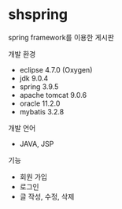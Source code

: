 # shspring
spring framework를 이용한 게시판

개발 환경
- eclipse 4.7.0 (Oxygen)
- jdk 9.0.4
- spring 3.9.5
- apache tomcat 9.0.6
- oracle 11.2.0
- mybatis 3.2.8

개발 언어
- JAVA, JSP

기능
- 회원 가입
- 로그인
- 글 작성, 수정, 삭제
